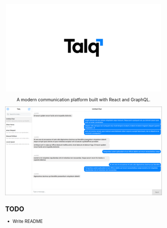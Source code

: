 <p align="center"><img width="500" src=".github/talq-icon.png"></h2>
<p align="center">A modern communication platform built with React and GraphQL.</p>

![talq screenshot](.github/screenshot.png)

## TODO

- Write README
